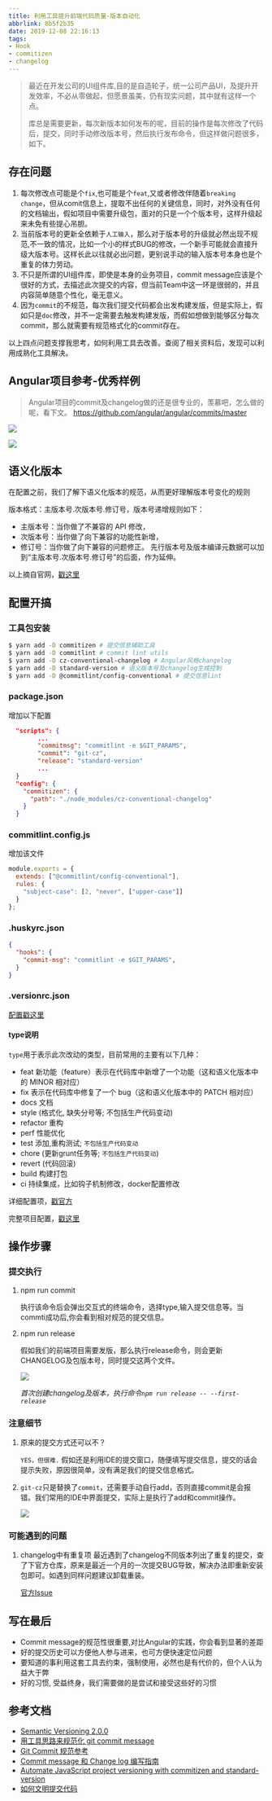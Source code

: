 ```yaml
---
title: 利用工具提升前端代码质量-版本自动化
abbrlink: 8b5f2b35
date: 2019-12-08 22:16:13
tags:
- Hook
- commitizen
- changelog
---
```


> 最近在开发公司的UI组件库,目的是自造轮子，统一公司产品UI，及提升开发效率，不必从零做起，但愿景虽美，仍有现实问题，其中就有这样一个点。
>
> 库总是需要更新，每次新版本如何发布的呢，目前的操作是每次修改了代码后，提交，同时手动修改版本号，然后执行发布命令，但这样做问题很多，如下。

## 存在问题

1. 每次修改点可能是个`fix`,也可能是个`feat`,又或者修改伴随着`breaking change`，但从comit信息上，提取不出任何的关键信息，同时，对外没有任何的文档输出，假如项目中需要升级包，面对的只是一个个版本号，这样升级起来未免有些提心吊胆。
2. 当前版本号的更新全依赖于`人工输入`，那么对于版本号的升级就必然出现不规范,不一致的情况，比如一个小的样式BUG的修改，一个新手可能就会直接升级大版本号。这样长此以往就必出问题，更别说手动的输入版本号本身也是个重复的体力劳动。
3. 不只是所谓的UI组件库，即使是本身的业务项目，commit message应该是个很好的方式，去描述此次提交的内容，但当前Team中这一环是很弱的，并且内容简单随意个性化，毫无意义。
4. 因为`commit`的不规范，每次我们提交代码都会出发构建发版，但是实际上，假如只是`doc`修改，并不一定需要去触发构建发版，而假如想做到能够区分每次commit，那么就需要有规范格式化的commit存在。

以上四点问题支撑我思考，如何利用工具去改善。查阅了相关资料后，发现可以利用成熟化工具解决。

## Angular项目参考-优秀样例

> Angular项目的commit及changelog做的还是很专业的，羡慕吧，怎么做的呢，看下文。
https://github.com/angular/angular/commits/master

![](http://static.1991421.cn/2019-12-03-024338.png)

![](http://static.1991421.cn/2019-12-03-024804.png)

## 语义化版本
在配置之前，我们了解下语义化版本的规范，从而更好理解版本号变化的规则

版本格式：主版本号.次版本号.修订号，版本号递增规则如下：

- 主版本号：当你做了不兼容的 API 修改，
- 次版本号：当你做了向下兼容的功能性新增，
- 修订号：当你做了向下兼容的问题修正。
先行版本号及版本编译元数据可以加到“主版本号.次版本号.修订号”的后面，作为延伸。

以上摘自官网，[戳这里](https://semver.org/)

## 配置开搞

### 工具包安装

```bash
$ yarn add -D commitizen # 提交信息辅助工具
$ yarn add -D commitlint # commit lint utils
$ yarn add -D cz-conventional-changelog # Angular风格changelog
$ yarn add -D standard-version # 语义版本号及changelog生成控制
$ yarn add -D @commitlint/config-conventional # 提交信息lint

```

### package.json

增加以下配置

```json
  "scripts": {
  		...
		"commitmsg": "commitlint -e $GIT_PARAMS",
		"commit": "git-cz",
		"release": "standard-version"
		...
  }
  "config": {
    "commitizen": {
      "path": "./node_modules/cz-conventional-changelog"
    }
  }
```

### commitlint.config.js
增加该文件

```javascript
module.exports = {
  extends: ["@commitlint/config-conventional"],
  rules: {
    "subject-case": [2, "never", ["upper-case"]]
  }
};
```

### .huskyrc.json

```json
{
  "hooks": {
    "commit-msg": "commitlint -e $GIT_PARAMS",
  }
}

```

### .versionrc.json

[配置戳这里](https://github.com/alanhg/jhipster-starter/blob/master/.versionrc.json)
#### type说明

`type`用于表示此次改动的类型，目前常用的主要有以下几种：

- feat 新功能（feature）表示在代码库中新增了一个功能（这和语义化版本中的 MINOR 相对应）
- fix 表示在代码库中修复了一个 bug（这和语义化版本中的 PATCH 相对应）
- docs 文档
- style (格式化, 缺失分号等; 不包括生产代码变动)
- refactor 重构
- perf 性能优化
- test 添加,重构测试; `不包括生产代码变动`
- chore (更新grunt任务等; `不包括生产代码变动`)
- revert (代码回滚)
- build 构建打包
- ci 持续集成，比如钩子机制修改，docker配置修改

详细配置项，[戳官方](https://github.com/conventional-changelog/conventional-changelog-config-spec/)

完整项目配置，[戳这里](https://github.com/alanhg/jhipster-starter)

## 操作步骤

### 提交执行

1. npm run commit

	执行该命令后会弹出交互式的终端命令，选择type,输入提交信息等。当commti成功后,你会看到相对规范的提交信息。


2. npm run release

	假如我们的前端项目需要发版，那么执行release命令，则会更新CHANGELOG及包版本号，同时提交这两个文件。

    ![](http://static.1991421.cn/2019-12-15-134522.png)

    _首次创建changelog及版本，执行命令`npm run release -- --first-release`_

### 注意细节

1. 原来的提交方式还可以不？

    `YES，但很难.` 假如还是利用IDE的提交窗口，随便填写提交信息，提交的话会提示失败，原因很简单，没有满足我们的提交信息格式。

2. `git-cz`只是替换了`commit`，还需要手动自行add，否则直接commit是会报错。我们常用的IDE中界面提交，实际上是执行了add和commit操作。

    ![](http://static.1991421.cn/2019-12-03-030628.png)

### 可能遇到的问题

1. changelog中有重复项
    最近遇到了changelog不同版本列出了重复的提交，查了下官方仓库，原来是最近一个月的一次提交BUG导致，解决办法即重新安装包即可。如遇到同样问题建议卸载重装。

    [官方Issue](https://github.com/conventional-changelog/conventional-changelog/issues/567)

## 写在最后
- Commit message的规范性很重要,对比Angular的实践，你会看到显著的差距
- 好的提交历史可以方便他人参与进来，也可方便快速定位问题
- 要知道的事利用这套工具去约束，强制使用，必然也是有代价的，但个人认为益大于弊
- 好的习惯, 受益终身，我们需要做的是尝试和接受这些好的习惯

## 参考文档

- [Semantic Versioning 2.0.0](https://semver.org/)
- [用工具思路来规范化 git commit message](https://github.com/pigcan/blog/issues/15)
- [Git Commit 规范参考](https://github.com/XXHolic/blog/issues/16)
- [Commit message 和 Change log 编写指南](http://www.ruanyifeng.com/blog/2016/01/commit_message_change_log.html)
- [Automate JavaScript project versioning with commitizen and standard-version](https://medium.com/tunaiku-tech/automate-javascript-project-versioning-with-commitizen-and-standard-version-6a967afae7)
- [如何文明提交代码](https://blog.crimx.com/2018/09/24/be-a-commitizen/)
